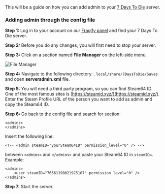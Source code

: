 This will be a guide on how you can add admin to your [7 Days To Die](https://fragnet.net/games/7d2d) server.

### **Adding admin through the config file**

**Step 1:** Log in to your account on our [Fragify panel](https://panel.fragify.net/auth/login) and find your 7 Days To Die server.

**Step 2:** Before you do any changes, you will first need to stop your server.  

**Step 3:** Click on a section named **File Manager** on the left-side menu.

![File Manager](../images/file-manager.png)  

**Step 4:** Navigate to the following directory: `.local/share/7DaysToDie/Saves` and open **serveradmin.xml** file. 

**Step 5:** You will need a third party program, so you can find Steam64 ID. One of the most famous sites is [https://steamid.xyz/](https://steamid.xyz/). Enter the Steam Profile URL of the person you want to add as admin and copy the Steam64 ID.  

**Step 6:** Go back to the config file and search for section:
```
<admins>
</admins>
```
Insert the following line:
```
<!-- <admin steamID="yourSteam64ID" permission_level="0" /> -->
``` 
between `<admins>` and `</admins>` and paste your Steam64 ID in `steamID=`.
Example:
```
<admins>
    <user steamID="76561198021925107" permission_level="0" />
</admins>
```
**Step 7:** Start the server.